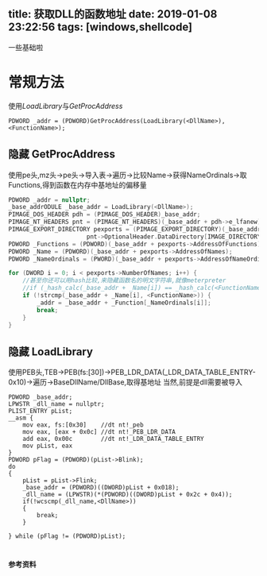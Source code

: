 title: 获取DLL的函数地址
date: 2019-01-08 23:22:56
tags: [windows,shellcode]
---

一些基础啦

# 常规方法

使用*LoadLibrary*与*GetProcAddress*

```
PDWORD _addr = (PDWORD)GetProcAddress(LoadLibrary(<DllName>), <FunctionName>);
```
<!--more-->
## 隐藏 GetProcAddress

使用pe头,mz头->pe头->导入表->遍历->比较Name->获得NameOrdinals->取Functions,得到函数在内存中基地址的偏移量

```C
PDWORD _addr = nullptr;
_base_addrODULE _base_addr = LoadLibrary(<DllName>);
PIMAGE_DOS_HEADER pdh = (PIMAGE_DOS_HEADER)_base_addr;
PIMAGE_NT_HEADERS pnt = (PIMAGE_NT_HEADERS)(_base_addr + pdh->e_lfanew);
PIMAGE_EXPORT_DIRECTORY pexports = (PIMAGE_EXPORT_DIRECTORY)(_base_addr + 
                      pnt->OptionalHeader.DataDirectory[IMAGE_DIRECTORY_ENTRY_EXPORT].VirtualAddress);
PDWORD _Functions = (PDWORD)(_base_addr + pexports->AddressOfFunctions);
PDWORD _Name = (PDWORD)(_base_addr + pexports->AddressOfNames);
PDWORD _NameOrdinals = (PWORD)(_base_addr + pexports->AddressOfNameOrdinals);

for (DWORD i = 0; i < pexports->NumberOfNames; i++) {
    //甚至你还可以用hash比较,来隐藏函数名的明文字符串,就像meterpreter
    //if (_hash_calc(_base_addr + _Name[i]) == _hash_calc(<FunctionName>)) {
    if (!strcmp(_base_addr + _Name[i], <FunctionName>)) {
        _addr = _base_addr + _Function[_NameOrdinals[i]];
        break;
    }
}
```

## 隐藏 LoadLibrary

使用PEB头,TEB->PEB(fs:[30])->PEB_LDR_DATA(_LDR_DATA_TABLE_ENTRY-0x10)->遍历->BaseDllName/DllBase,取得基地址
当然,前提是dll需要被导入
```
PDWORD _base_addr;
LPWSTR _dll_name = nullptr;
PLIST_ENTRY pList;
__asm {
    mov eax, fs:[0x30]    //dt nt!_peb
    mov eax, [eax + 0x0c] //dt nt!_PEB_LDR_DATA
    add eax, 0x00c        //dt nt!_LDR_DATA_TABLE_ENTRY
    mov pList, eax
}
PDWORD pFlag = (PDWORD)(pList->Blink);
do
{
    pList = pList->Flink;
    _base_addr = (PDWORD)((DWORD)pList + 0x018);
    _dll_name = (LPWSTR)(*(PDWORD)((DWORD)pList + 0x2c + 0x4));
    if(!wcscmp(_dll_name,<DllName>))
    {
        break;
    }

} while (pFlag != (PDWORD)pList);
```


# <span style="font-size:14px">参考资料</span>

